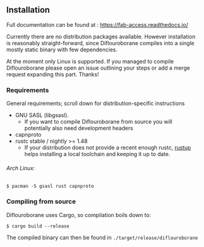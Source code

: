 ## Installation

Full documentation can be found at : https://fab-access.readthedocs.io/

Currently there are no distribution packages available.
However installation is reasonably straight-forward, since Diflouroborane compiles into a single
mostly static binary with few dependencies.

At the moment only Linux is supported. If you managed to compile Diflouroborane please open an issue
outlining your steps or add a merge request expanding this part. Thanks!

### Requirements

General requirements; scroll down for distribution-specific instructions

- GNU SASL (libgsasl).
  * If you want to compile Diflouroborane from source you will potentially also need development
      headers
- capnproto
- rustc stable / nightly >= 1.48
  * If your distribution does not provide a recent enough rustc, [rustup](https://rustup.rs/) helps
      installing a local toolchain and keeping it up to date.

###### Arch Linux:
```shell
$ pacman -S gsasl rust capnproto
```

### Compiling from source

Diflouroborane uses Cargo, so compilation boils down to:

```shell
$ cargo build --release
```

The compiled binary can then be found in `./target/release/diflouroborane`

